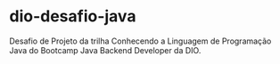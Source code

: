 # dio-desafio-java
Desafio de Projeto da trilha Conhecendo a Linguagem de Programação Java do Bootcamp Java Backend Developer da DIO.
